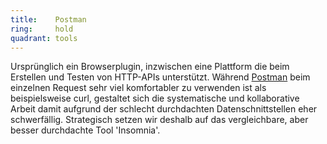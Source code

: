```yaml
---
title:    Postman  
ring:     hold  
quadrant: tools
---
```


Ursprünglich ein Browserplugin, inzwischen eine Plattform die beim Erstellen und Testen von HTTP-APIs unterstützt.
Während [Postman][postman] beim einzelnen Request sehr viel komfortabler zu verwenden ist als beispielsweise curl, gestaltet sich
die systematische und kollaborative Arbeit damit aufgrund der schlecht durchdachten Datenschnittstellen eher
schwerfällig. Strategisch setzen wir deshalb auf das vergleichbare, aber besser durchdachte Tool 'Insomnia'.

[postman]: https://www.postman.com/
